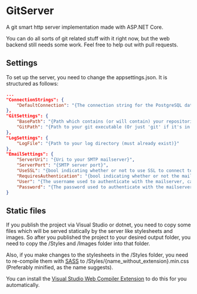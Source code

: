 # GitServer
A git smart http server implementation made with ASP.NET Core.

You can do all sorts of git related stuff with it right now, but the web backend still needs some work. Feel free to help out with pull requests.

## Settings
To set up the server, you need to change the appsettings.json. It is structured as follows:
```json
...
"ConnectionStrings": {
	"DefaultConnection": "{The connection string for the PostgreSQL database used for authentication with the server}"
},
"GitSettings": {
	"BasePath": "{Path which contains (or will contain) your repositories}",
	"GitPath": "{Path to your git executable (Or just 'git' if it's in your PATH variable)}"
},
"LogSettings": {
	"LogFile": "{Path to your log directory (must already exist)}"
},
"EmailSettings": {
	"ServerUri": "{Uri to your SMTP mailserver}",
	"ServerPort": "{SMTP server port}",
	"UseSSL": "{bool indicating whether or not to use SSL to connect to the mailserver}",
	"RequiresAuthentication": "{bool indicating whether or not the mailserver requires authentication}",
	"User": "{The username used to authenticate with the mailserver, can be ignored if RequiresAuthentication is false}",
	"Password": "{The password used to authenticate with the mailserver, can be ignored if RequiresAuthentication is false}"
}

```

## Static files
If you publish the project via Visual Studio or dotnet, you need to copy some files which will be served statically by the server like stylesheets and images.
So after you published the project to your desired output folder, you need to copy the /Styles and /Images folder into that folder.

Also, if you make changes to the stylesheets in the /Styles folder, you need to re-compile them with [SASS](https://sass-lang.com/) to /Styles/{name_without_extension}.min.css (Preferably minified, as the name suggests).

You can install the [Visual Studio Web Compiler Extension](https://marketplace.visualstudio.com/items?itemName=MadsKristensen.WebCompiler) to do this for you automatically.